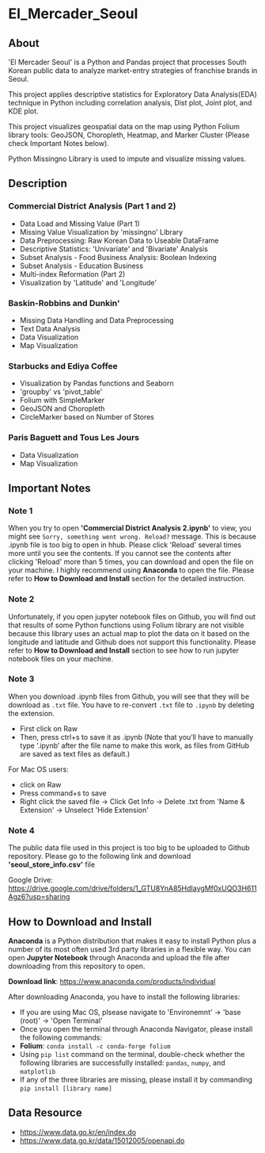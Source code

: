 # El_Mercader_Seoul

## About
'El Mercader Seoul' is a Python and Pandas project that processes South Korean public data to analyze market-entry strategies of franchise brands in Seoul.

This project applies descriptive statistics for Exploratory Data Analysis(EDA) technique in Python including correlation analysis, Dist plot, Joint plot, and KDE plot.

This project visualizes geospatial data on the map using Python Folium library tools: GeoJSON, Choropleth, Heatmap, and Marker Cluster (Please check Important Notes below). 

Python Missingno Library is used to impute and visualize missing values.


## Description
### Commercial District Analysis (Part 1 and 2)
* Data Load and Missing Value (Part 1)
* Missing Value Visualization by 'missingno' Library
* Data Preprocessing: Raw Korean Data to Useable DataFrame
* Descriptive Statistics: 'Univariate' and 'Bivariate' Analysis
* Subset Analysis - Food Business Analysis: Boolean Indexing
* Subset Analysis - Education Business
* Multi-index Reformation (Part 2)
* Visualization by 'Latitude' and 'Longitude'

### Baskin-Robbins and Dunkin'
* Missing Data Handling and Data Preprocessing
* Text Data Analysis
* Data Visualization
* Map Visualization

### Starbucks and Ediya Coffee
* Visualization by Pandas functions and Seaborn
* 'groupby' vs 'pivot_table'
* Folium with SimpleMarker
* GeoJSON and Choropleth
* CircleMarker based on Number of Stores

### Paris Baguett and Tous Les Jours
* Data Visualization
* Map Visualization

## Important Notes
### Note 1
When you try to open **'Commercial District Analysis 2.ipynb'** to view, you might see `Sorry, something went wrong. Reload?` message.
This is because .ipynb file is too big to open in hhub. Please click 'Reload' several times more until you see the contents.
If you cannot see the contents after clicking 'Reload' more than 5 times, you can download and open the file on your machine.
I highly recommend using **Anaconda** to open the file. Please refer to **How to Download and Install** section for the detailed instruction.

### Note 2
Unfortunately, if you open jupyter notebook files on Github, you will find out that results of some Python functions using Folium library are not visible because this library uses an actual map to plot the data on it based on the longitude and latitude and Github does not support this functionality. Please refer to **How to Download and Install** section to see how to run jupyter notebook files on your machine.

### Note 3
When you download .ipynb files from Github, you will see that they will be download as `.txt` file. You have to re-convert `.txt` file to `.ipynb` by deleting the extension.

* First click on Raw
* Then, press ctrl+s to save it as .ipynb (Note that you’ll have to manually type ‘.ipynb’ after the file name to make this work, as files from GitHub are saved as text files as default.)

For Mac OS users:
* click on Raw
* Press command+s to save
* Right click the saved file -> Click Get Info -> Delete .txt from 'Name & Extension' -> Unselect 'Hide Extension'


### Note 4
The public data file used in this project is too big to be uploaded to Github repository. 
Please go to the following link and download **'seoul_store_info.csv'** file

Google Drive: https://drive.google.com/drive/folders/1_GTU8YnA85HdIaygMf0xUQO3H611Agz6?usp=sharing


## How to Download and Install
**Anaconda** is a Python distribution that makes it easy to install Python plus a number of its most often used 3rd party libraries in a flexible way. You can open **Jupyter Notebook** through Anaconda and upload the file after downloading from this repository to open.

**Download link**: https://www.anaconda.com/products/individual

After downloading Anaconda, you have to install the following libraries:
* If you are using Mac OS, plsease navigate to 'Environemnt' -> 'base (root)' -> 'Open Terminal' 
* Once you open the terminal through Anaconda Navigator, please install the following commands:
* **Folium**: `conda install -c conda-forge folium`
* Using `pip list` command on the terminal, double-check whether the following libraries are successfully installed: `pandas`, `numpy`, and `matplotlib`
* If any of the three libraries are missing, please install it by commanding `pip install [library name]`


## Data Resource
* https://www.data.go.kr/en/index.do
* https://www.data.go.kr/data/15012005/openapi.do















